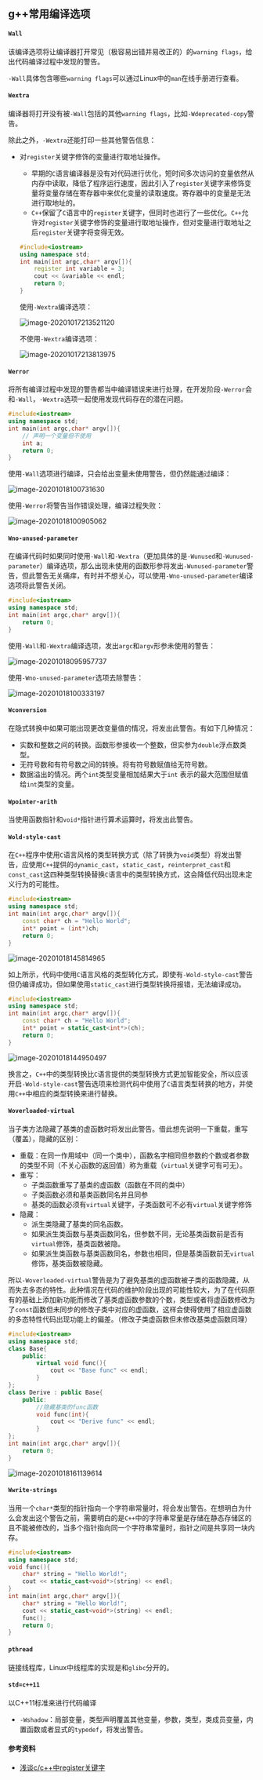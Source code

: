 ## g++常用编译选项<!-- {docsify-ignore} -->

#### `Wall`

该编译选项将让编译器打开常见（极容易出错并易改正的）的`warning flags`，给出代码编译过程中发现的警告。

`-Wall`具体包含哪些`warning flags`可以通过Linux中的`man`在线手册进行查看。

#### `Wextra`

编译器将打开没有被`-Wall`包括的其他`warning flags`，比如`-Wdeprecated-copy`警告。

除此之外，`-Wextra`还能打印一些其他警告信息：

- 对`register`关键字修饰的变量进行取地址操作。

  - 早期的`C`语言编译器是没有对代码进行优化，短时间多次访问的变量依然从内存中读取，降低了程序运行速度，因此引入了`register`关键字来修饰变量将变量存储在寄存器中来优化变量的读取速度。寄存器中的变量是无法进行取地址的。
  - `C++`保留了`C`语言中的`register`关键字，但同时也进行了一些优化。`C++`允许对`register`关键字修饰的变量进行取地址操作，但对变量进行取地址之后`register`关键字将变得无效。

  ```cpp
  #include<iostream>
  using namespace std;
  int main(int argc,char* argv[]){
      register int variable = 3;
      cout << &variable << endl;
      return 0;
  }
  ```

  使用`-Wextra`编译选项：

  ![image-20201017213521120](.assets/image-20201017213521120.png)

  不使用`-Wextra`编译选项：

   ![image-20201017213813975](.assets/image-20201017213813975.png)

#### `Werror`

将所有编译过程中发现的警告都当中编译错误来进行处理，在开发阶段`-Werror`会和`-Wall`，`-Wextra`选项一起使用发现代码存在的潜在问题。

```cpp
#include<iostream>
using namespace std;
int main(int argc,char* argv[]){
    // 声明一个变量但不使用
    int a;
    return 0;
}
```

使用`-Wall`选项进行编译，只会给出变量未使用警告，但仍然能通过编译：

 ![image-20201018100731630](.assets/image-20201018100731630.png)

使用`-Werror`将警告当作错误处理，编译过程失败：

 ![image-20201018100905062](.assets/image-20201018100905062.png)

#### `Wno-unused-parameter`

在编译代码时如果同时使用`-Wall`和`-Wextra`（更加具体的是`-Wunused`和`-Wunused-parameter`）编译选项，那么出现未使用的函数形参将发出`-Wunused-parameter`警告，但此警告无关痛痒，有时并不想关心，可以使用`-Wno-unused-parameter`编译选项将此警告关闭。

```cpp
#include<iostream>
using namespace std;
int main(int argc,char* argv[]){
    return 0;
}
```
使用`-Wall`和`-Wextra`编译选项，发出`argc`和`argv`形参未使用的警告：

 ![image-20201018095957737](.assets/image-20201018095957737.png)

使用`-Wno-unused-parameter`选项去除警告：

 ![image-20201018100333197](.assets/image-20201018100333197.png)

#### `Wconversion`

在隐式转换中如果可能出现更改变量值的情况，将发出此警告。有如下几种情况：

- 实数和整数之间的转换。函数形参接收一个整数，但实参为`double`浮点数类型。
- 无符号数和有符号数之间的转换。将有符号数赋值给无符号数。
- 数据溢出的情况。两个`int`类型变量相加结果大于`int` 表示的最大范围但赋值给`int`类型的变量。

#### `Wpointer-arith`

当使用函数指针和`void*`指针进行算术运算时，将发出此警告。

#### `Wold-style-cast`

在`C++`程序中使用`C`语言风格的类型转换方式（除了转换为`void`类型）将发出警告，应使用`C++`提供的`dynamic_cast`，`static_cast`，`reinterpret_cast`和`const_cast`这四种类型转换替换`C`语言中的类型转换方式，这会降低代码出现未定义行为的可能性。

```cpp
#include<iostream>
using namespace std;
int main(int argc,char* argv[]){
    const char* ch = "Hello World";
    int* point = (int*)ch;
    return 0;
}
```

 ![image-20201018145814965](.assets/image-20201018145814965.png)

如上所示，代码中使用`C`语言风格的类型转化方式，即使有`-Wold-style-cast`警告但仍编译成功，但如果使用`static_cast`进行类型转换将报错，无法编译成功。

```cpp
#include<iostream>
using namespace std;
int main(int argc,char* argv[]){
    const char* ch = "Hello World";
    int* point = static_cast<int*>(ch);
    return 0;
}
```

 ![image-20201018144950497](.assets/image-20201018144950497.png)

换言之，`C++`中的类型转换比`C`语言提供的类型转换方式更加智能安全，所以应该开启`-Wold-style-cast`警告选项来检测代码中使用了`C`语言类型转换的地方，并使用`C++`中相应的类型转换来进行替换。

#### `Woverloaded-virtual`

当子类方法隐藏了基类的虚函数时将发出此警告。借此想先说明一下重载，重写（覆盖），隐藏的区别：

- 重载：在同一作用域中（同一个类中），函数名字相同但参数的个数或者参数的类型不同（不关心函数的返回值）称为重载（`virtual`关键字可有可无）。
- 重写：
  - 子类函数重写了基类的虚函数（函数在不同的类中）
  - 子类函数必须和基类函数同名并且同参
  - 基类的函数必须有`virtual`关键字，子类函数可不必有`virtual`关键字修饰
- 隐藏：
  - 派生类隐藏了基类的同名函数。
  - 如果派生类函数与基类函数同名，但参数不同，无论基类函数前是否有`virtual`修饰，基类函数被隐。
  - 如果派生类函数与基类函数同名，参数也相同，但是基类函数前无`virtual`修饰，基类函数被隐藏。

所以`-Woverloaded-virtual`警告是为了避免基类的虚函数被子类的函数隐藏，从而失去多态的特性。此种情况在代码的维护阶段出现的可能性较大，为了在代码原有的基础上添加新功能而修改了基类虚函数参数的个数，类型或者将虚函数修改为了`const`函数但未同步的修改子类中对应的虚函数，这样会使得使用了相应虚函数的多态特性代码出现功能上的偏差。（修改子类虚函数但未修改基类虚函数同理）

```cpp
#include<iostream>
using namespace std;
class Base{
    public:
        virtual void func(){
            cout << "Base func" << endl;
        }
};
class Derive : public Base{
    public:
    	//隐藏基类的func函数
        void func(int){
            cout << "Derive func" << endl;
        }
};
int main(int argc,char* argv[]){
    return 0;
}
```

 ![image-20201018161139614](.assets/image-20201018161139614.png)

#### `Wwrite-strings`

当用一个`char*`类型的指针指向一个字符串常量时，将会发出警告。在想明白为什么会发出这个警告之前，需要明白的是`C++`中的字符串常量是存储在静态存储区的且不能被修改的，当多个指针指向同一个字符串常量时，指针之间是共享同一块内存。

```cpp
#include<iostream>
using namespace std;
void func(){
    char* string = "Hello World!";
    cout << static_cast<void*>(string) << endl;
}
int main(int argc,char* argv[]){
    char* string = "Hello World!";
    cout << static_cast<void*>(string) << endl;
    func();
    return 0;
}
```

#### `pthread`

链接线程库，Linux中线程库的实现是和`glibc`分开的。

#### `std=c++11`

以C++11标准来进行代码编译

- `-Wshadow`：局部变量，类型声明覆盖其他变量，参数，类型，类成员变量，内置函数或者显式的`typedef`，将发出警告。

#### 参考资料<!-- {docsify-ignore} -->

- [浅谈c/c++中register关键字](https://blog.csdn.net/m0_37717595/article/details/79615775)

